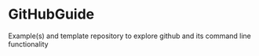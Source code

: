 # GitHubGuide
Example(s) and template repository to explore github and its command line functionality
